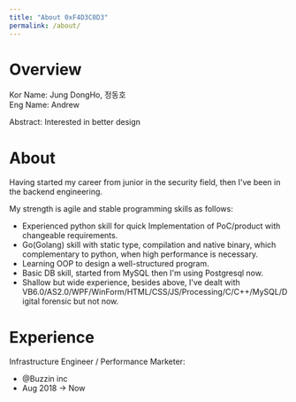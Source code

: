 ```yaml
---
title: "About 0xF4D3C0D3"
permalink: /about/
---
```


# Overview
Kor Name: Jung DongHo, 정동호  
Eng Name: Andrew
  
Abstract: Interested in better design


# About
Having started my career from junior in the security field, then I've been in the backend engineering.

My strength is agile and stable programming skills as follows:
 - Experienced python skill for quick Implementation of PoC/product with changeable requirements.
 - Go(Golang) skill with static type, compilation and native binary, which complementary to python, when high performance is necessary.
 - Learning OOP to design a well-structured program.
 - Basic DB skill, started from MySQL then I'm using Postgresql now.
 - Shallow but wide experience, besides above, I've dealt with VB6.0/AS2.0/WPF/WinForm/HTML/CSS/JS/Processing/C/C++/MySQL/Digital forensic but not now. 


# Experience
Infrastructure Engineer / Performance Marketer:
  - @Buzzin inc
  - Aug 2018 $\to$ Now

